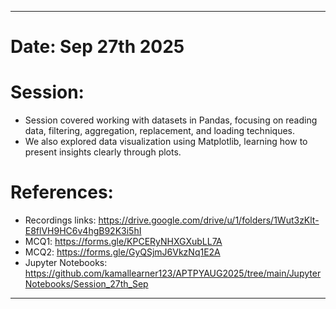 ----
# Date: Sep 27th 2025
# Session:
- Session covered working with datasets in Pandas, focusing on reading data, filtering, aggregation, replacement, and loading techniques.
- We also explored data visualization using Matplotlib, learning how to present insights clearly through plots.

# References:
- Recordings links: https://drive.google.com/drive/u/1/folders/1Wut3zKlt-E8flVH9HC6v4hgB92K3i5hI
- MCQ1: https://forms.gle/KPCERyNHXGXubLL7A 
- MCQ2: https://forms.gle/GyQSjmJ6VkzNq1E2A
- Jupyter Notebooks: https://github.com/kamallearner123/APTPYAUG2025/tree/main/JupyterNotebooks/Session_27th_Sep
----
